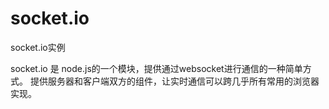 socket.io
=========

socket.io实例

socket.io 是 node.js的一个模块，提供通过websocket进行通信的一种简单方式。
提供服务器和客户端双方的组件，让实时通信可以跨几乎所有常用的浏览器实现。
